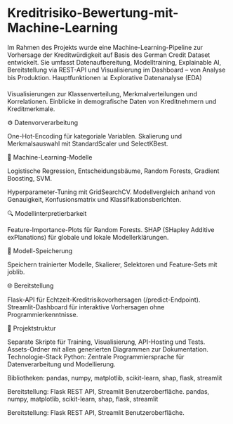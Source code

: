 # Kreditrisiko-Bewertung-mit-Machine-Learning
Im Rahmen des Projekts wurde eine Machine-Learning-Pipeline zur Vorhersage der Kreditwürdigkeit auf Basis des German Credit Dataset entwickelt. Sie umfasst Datenaufbereitung, Modelltraining, Explainable AI, Bereitstellung via REST-API und Visualisierung im Dashboard – von Analyse bis Produktion.
Hauptfunktionen
📊 Explorative Datenanalyse (EDA)

Visualisierungen zur Klassenverteilung, Merkmalverteilungen und Korrelationen.
Einblicke in demografische Daten von Kreditnehmern und Kreditmerkmale.

⚙️ Datenvorverarbeitung

One-Hot-Encoding für kategoriale Variablen.
Skalierung und Merkmalsauswahl mit StandardScaler und SelectKBest.

🧠 Machine-Learning-Modelle

Logistische Regression, Entscheidungsbäume, Random Forests, Gradient Boosting, SVM.

Hyperparameter-Tuning mit GridSearchCV.
Modellvergleich anhand von Genauigkeit, Konfusionsmatrix und Klassifikationsberichten.

🔍 Modellinterpretierbarkeit

Feature-Importance-Plots für Random Forests.
SHAP (SHapley Additive exPlanations) für globale und lokale Modellerklärungen.

💾 Modell-Speicherung

Speichern trainierter Modelle, Skalierer, Selektoren und Feature-Sets mit joblib.

🌐 Bereitstellung

Flask-API für Echtzeit-Kreditrisikovorhersagen (/predict-Endpoint).
Streamlit-Dashboard für interaktive Vorhersagen ohne Programmierkenntnisse.

📂 Projektstruktur

Separate Skripte für Training, Visualisierung, API-Hosting und Tests.
Assets-Ordner mit allen generierten Diagrammen zur Dokumentation.
Technologie-Stack
Python: Zentrale Programmiersprache für Datenverarbeitung und Modellierung.

Bibliotheken:
pandas, numpy, matplotlib, scikit-learn, shap, flask, streamlit

Bereitstellung: Flask REST API, Streamlit Benutzeroberfläche.
pandas, numpy, matplotlib, scikit-learn, shap, flask, streamlit

Bereitstellung: Flask REST API, Streamlit Benutzeroberfläche.
